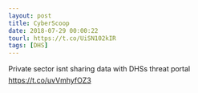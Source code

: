 ```yaml
---
layout: post
title: CyberScoop
date: 2018-07-29 00:00:22
tourl: https://t.co/UiSN102kIR
tags: [DHS]
---
```

Private sector isnt sharing data with DHSs threat portal https://t.co/uvVmhyfOZ3
